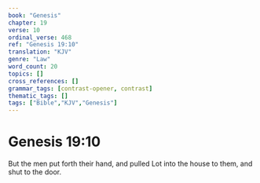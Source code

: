 ```yaml
---
book: "Genesis"
chapter: 19
verse: 10
ordinal_verse: 468
ref: "Genesis 19:10"
translation: "KJV"
genre: "Law"
word_count: 20
topics: []
cross_references: []
grammar_tags: [contrast-opener, contrast]
thematic_tags: []
tags: ["Bible","KJV","Genesis"]
---
```


# Genesis 19:10

But the men put forth their hand, and pulled Lot into the house to them, and shut to the door.
